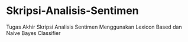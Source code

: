 # Skripsi-Analisis-Sentimen
Tugas Akhir Skripsi Analisis Sentimen Menggunakan Lexicon Based dan Naive Bayes Classifier
